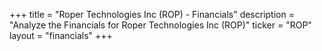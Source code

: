 +++
title = "Roper Technologies Inc (ROP) - Financials"
description = "Analyze the Financials for Roper Technologies Inc (ROP)"
ticker = "ROP"
layout = "financials"
+++

